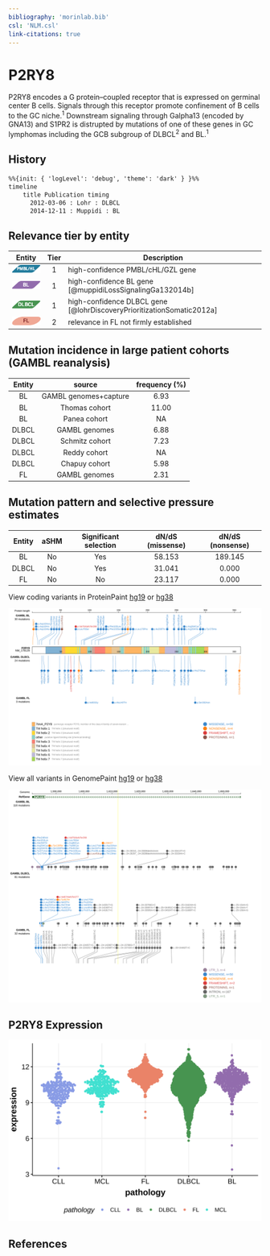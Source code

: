 ```yaml
---
bibliography: 'morinlab.bib'
csl: 'NLM.csl'
link-citations: true
---
```

# P2RY8
P2RY8 encodes a G protein–coupled receptor that is expressed on germinal center B cells. Signals through this receptor promote confinement of B cells to the GC niche.<sup>1</sup> Downstream signaling through Galpha13 (encoded by GNA13) and S1PR2 is distrupted by mutations of one of these genes in GC lymphomas including the GCB subgroup of DLBCL<sup>2</sup> and BL.<sup>1</sup> 

## History
```mermaid
%%{init: { 'logLevel': 'debug', 'theme': 'dark' } }%%
timeline
    title Publication timing
      2012-03-06 : Lohr : DLBCL
      2014-12-11 : Muppidi : BL
```

## Relevance tier by entity

|Entity|Tier|Description                           |
|:------:|:----:|--------------------------------------|
|![PMBL](images/icons/PMBL_tier1.png)|1|high-confidence PMBL/cHL/GZL gene|
|![BL](images/icons/BL_tier1.png)    |1   |high-confidence BL gene               [@muppidiLossSignalingGa132014b]|
|![DLBCL](images/icons/DLBCL_tier1.png) |1   |high-confidence DLBCL gene            [@lohrDiscoveryPrioritizationSomatic2012a]|
|![FL](images/icons/FL_tier2.png)    |2   |relevance in FL not firmly established|

## Mutation incidence in large patient cohorts (GAMBL reanalysis)

|Entity|source               |frequency (%)|
|:------:|:---------------------:|:-------------:|
|BL    |GAMBL genomes+capture| 6.93        |
|BL    |Thomas cohort        |11.00        |
|BL    |Panea cohort         |   NA        |
|DLBCL |GAMBL genomes        | 6.88        |
|DLBCL |Schmitz cohort       | 7.23        |
|DLBCL |Reddy cohort         |   NA        |
|DLBCL |Chapuy cohort        | 5.98        |
|FL    |GAMBL genomes        | 2.31        |

## Mutation pattern and selective pressure estimates

|Entity|aSHM|Significant selection|dN/dS (missense)|dN/dS (nonsense)|
|:------:|:----:|:---------------------:|:----------------:|:----------------:|
|BL    |No  |Yes                  |58.153          |189.145         |
|DLBCL |No  |Yes                  |31.041          |  0.000         |
|FL    |No  |No                   |23.117          |  0.000         |


View coding variants in ProteinPaint [hg19](https://morinlab.github.io/LLMPP/GAMBL/P2RY8_protein.html)  or [hg38](https://morinlab.github.io/LLMPP/GAMBL/P2RY8_protein_hg38.html)

![](images/proteinpaint/P2RY8_NM_178129.svg)

View all variants in GenomePaint [hg19](https://morinlab.github.io/LLMPP/GAMBL/P2RY8.html)  or [hg38](https://morinlab.github.io/LLMPP/GAMBL/P2RY8_hg38.html)

![](images/proteinpaint/P2RY8.svg)

## P2RY8 Expression
![](images/gene_expression/P2RY8_by_pathology.svg)

## References


<!-- ORIGIN: lohrDiscoveryPrioritizationSomatic2012a -->
<!-- BL: muppidiLossSignalingGa132014b -->
<!-- DLBCL: lohrDiscoveryPrioritizationSomatic2012a -->
